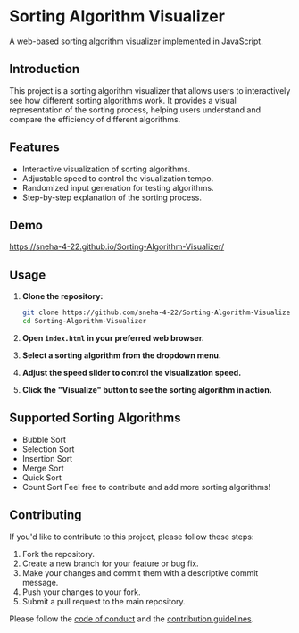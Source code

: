 # Sorting Algorithm Visualizer


A web-based sorting algorithm visualizer implemented in JavaScript.

## Introduction

This project is a sorting algorithm visualizer that allows users to interactively see how different sorting algorithms work. It provides a visual representation of the sorting process, helping users understand and compare the efficiency of different algorithms.

## Features

- Interactive visualization of sorting algorithms.
- Adjustable speed to control the visualization tempo.
- Randomized input generation for testing algorithms.
- Step-by-step explanation of the sorting process.

## Demo

https://sneha-4-22.github.io/Sorting-Algorithm-Visualizer/

## Usage

1. **Clone the repository:**

    ```bash
    git clone https://github.com/sneha-4-22/Sorting-Algorithm-Visualizer.git
    cd Sorting-Algorithm-Visualizer
    ```

2. **Open `index.html` in your preferred web browser.**

3. **Select a sorting algorithm from the dropdown menu.**

4. **Adjust the speed slider to control the visualization speed.**

5. **Click the "Visualize" button to see the sorting algorithm in action.**

## Supported Sorting Algorithms

- Bubble Sort
- Selection Sort
- Insertion Sort
- Merge Sort
- Quick Sort
- Count Sort 
Feel free to contribute and add more sorting algorithms!

## Contributing

If you'd like to contribute to this project, please follow these steps:

1. Fork the repository.
2. Create a new branch for your feature or bug fix.
3. Make your changes and commit them with a descriptive commit message.
4. Push your changes to your fork.
5. Submit a pull request to the main repository.

Please follow the [code of conduct](CODE_OF_CONDUCT.md) and the [contribution guidelines](CONTRIBUTING.md).

